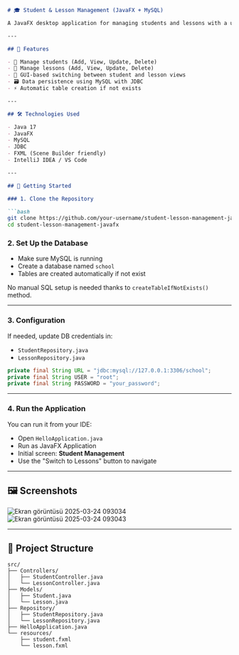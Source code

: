 ```markdown
# 🎓 Student & Lesson Management (JavaFX + MySQL)

A JavaFX desktop application for managing students and lessons with a user-friendly interface and full CRUD functionality. Built with pure Java, JDBC, and FXML views.

---

## 🧩 Features

- 🧍 Manage students (Add, View, Update, Delete)
- 📘 Manage lessons (Add, View, Update, Delete)
- 🔄 GUI-based switching between student and lesson views
- 🗃️ Data persistence using MySQL with JDBC
- ⚡ Automatic table creation if not exists

---

## 🛠️ Technologies Used

- Java 17
- JavaFX
- MySQL
- JDBC
- FXML (Scene Builder friendly)
- IntelliJ IDEA / VS Code

---

## 🚀 Getting Started

### 1. Clone the Repository

```bash
git clone https://github.com/your-username/student-lesson-management-javafx.git
cd student-lesson-management-javafx
```

### 2. Set Up the Database

- Make sure MySQL is running
- Create a database named `school`
- Tables are created automatically if not exist

No manual SQL setup is needed thanks to `createTableIfNotExists()` method.

---

### 3. Configuration

If needed, update DB credentials in:

- `StudentRepository.java`
- `LessonRepository.java`

```java
private final String URL = "jdbc:mysql://127.0.0.1:3306/school";
private final String USER = "root";
private final String PASSWORD = "your_password";
```

---

### 4. Run the Application

You can run it from your IDE:
- Open `HelloApplication.java`
- Run as JavaFX Application
- Initial screen: **Student Management**
- Use the "Switch to Lessons" button to navigate

---

## 🖼️ Screenshots


![Ekran görüntüsü 2025-03-24 093034](https://github.com/user-attachments/assets/5d783823-f7f3-4142-bda5-a33d5f27bea5)
![Ekran görüntüsü 2025-03-24 093043](https://github.com/user-attachments/assets/c81e1785-b112-4306-9265-c58de51305c4)

---

## 📂 Project Structure

```
src/
├── Controllers/
│   ├── StudentController.java
│   └── LessonController.java
├── Models/
│   ├── Student.java
│   └── Lesson.java
├── Repository/
│   ├── StudentRepository.java
│   └── LessonRepository.java
├── HelloApplication.java
└── resources/
    ├── student.fxml
    └── lesson.fxml
```


